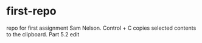 # first-repo
repo for first assignment
Sam Nelson. Control + C copies selected contents to the clipboard.
Part 5.2 edit
